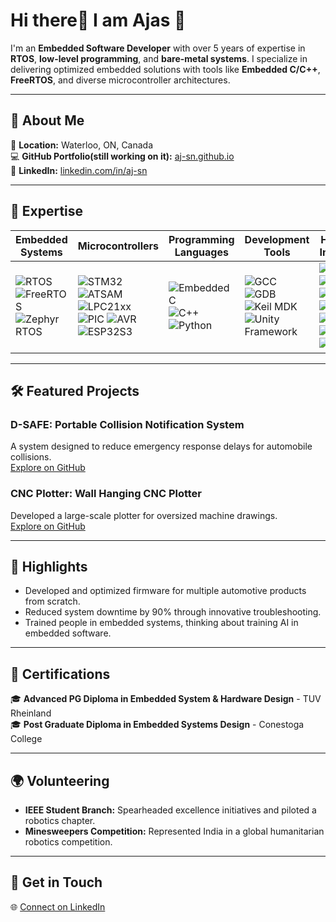 # Hi there👋 I am Ajas 🌟  

I'm an **Embedded Software Developer** with over 5 years of expertise in **RTOS**, **low-level programming**, and **bare-metal systems**. I specialize in delivering optimized embedded solutions with tools like **Embedded C/C++**, **FreeRTOS**, and diverse microcontroller architectures.  

---

## 🚀 About Me  
📍 **Location:** Waterloo, ON, Canada   
💻 **GitHub Portfolio(still working on it):** [aj-sn.github.io](https://aj-sn.github.io)  
👔 **LinkedIn:** [linkedin.com/in/aj-sn](https://linkedin.com/in/aj-sn)  

---

## 🔧 Expertise  

| **Embedded Systems** | **Microcontrollers** | **Programming Languages** | **Development Tools** | **Hardware Interfaces** |  
|-----------------------|----------------------|---------------------------|-----------------------|--------------------------|  
| ![RTOS](https://img.shields.io/badge/-RTOS-blue?style=flat-square) ![FreeRTOS](https://img.shields.io/badge/-FreeRTOS-brightgreen?style=flat-square) ![Zephyr RTOS](https://img.shields.io/badge/-Zephyr-9cf?style=flat-square) | ![STM32](https://img.shields.io/badge/-STM32-blue?style=flat-square) ![ATSAM](https://img.shields.io/badge/-ATSAM-yellow?style=flat-square) ![LPC21xx](https://img.shields.io/badge/-LPC21xx-lightgrey?style=flat-square) ![PIC](https://img.shields.io/badge/-PIC-red?style=flat-square) ![AVR](https://img.shields.io/badge/-AVR-darkred?style=flat-square) ![ESP32S3](https://img.shields.io/badge/-ESP32S3-orange?style=flat-square) | ![Embedded C](https://img.shields.io/badge/-Embedded%20C-informational?style=flat-square) ![C++](https://img.shields.io/badge/-C++-blueviolet?style=flat-square) ![Python](https://img.shields.io/badge/-Python-yellow?style=flat-square) | ![GCC](https://img.shields.io/badge/-GCC-blue?style=flat-square) ![GDB](https://img.shields.io/badge/-GDB-green?style=flat-square) ![Keil MDK](https://img.shields.io/badge/-Keil--MDK-brightgreen?style=flat-square) ![Unity Framework](https://img.shields.io/badge/-Unity%20Framework-orange?style=flat-square) | ![UART](https://img.shields.io/badge/-UART-9cf?style=flat-square) ![SPI](https://img.shields.io/badge/-SPI-critical?style=flat-square) ![I2C](https://img.shields.io/badge/-I2C-lightblue?style=flat-square) ![CAN](https://img.shields.io/badge/-CAN-blue?style=flat-square) ![GPIO](https://img.shields.io/badge/-GPIO-lightgrey?style=flat-square) ![ADC](https://img.shields.io/badge/-ADC-orange?style=flat-square) ![DAC](https://img.shields.io/badge/-DAC-red?style=flat-square) |  

---

## 🛠️ Featured Projects  

### **D-SAFE: Portable Collision Notification System**  
A system designed to reduce emergency response delays for automobile collisions.  
[Explore on GitHub](https://github.com/aj-sn)  

### **CNC Plotter: Wall Hanging CNC Plotter**  
Developed a large-scale plotter for oversized machine drawings.  
[Explore on GitHub](https://github.com/aj-sn)  

---

## 🌟 Highlights  
- Developed and optimized firmware for multiple automotive products from scratch.  
- Reduced system downtime by 90% through innovative troubleshooting.  
- Trained people in embedded systems, thinking about training AI in embedded software.  

---

## 📜 Certifications  

🎓 **Advanced PG Diploma in Embedded System & Hardware Design** - TUV Rheinland  
🎓 **Post Graduate Diploma in Embedded Systems Design** - Conestoga College  

---

## 🌍 Volunteering  

- **IEEE Student Branch:** Spearheaded excellence initiatives and piloted a robotics chapter.  
- **Minesweepers Competition:** Represented India in a global humanitarian robotics competition.  

---

## 📩 Get in Touch  

🌐 [Connect on LinkedIn](https://linkedin.com/in/aj-sn)  

